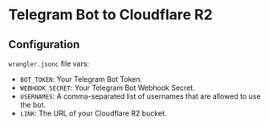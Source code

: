 # Telegram Bot to Cloudflare R2

## Configuration

`wrangler.jsonc` file vars:

* `BOT_TOKEN`: Your Telegram Bot Token.
* `WEBHOOK_SECRET`: Your Telegram Bot Webhook Secret.
* `USERNAMES`: A comma-separated list of usernames that are allowed to use the bot.
* `LINK`: The URL of your Cloudflare R2 bucket.
